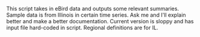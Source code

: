 This script takes in eBird data and outputs some relevant summaries. Sample data is from Illinois in certain time series. 
Ask me and I'll explain better and make a better documentation. Current version is sloppy and has input file hard-coded in script.
Regional definitions are for IL.
